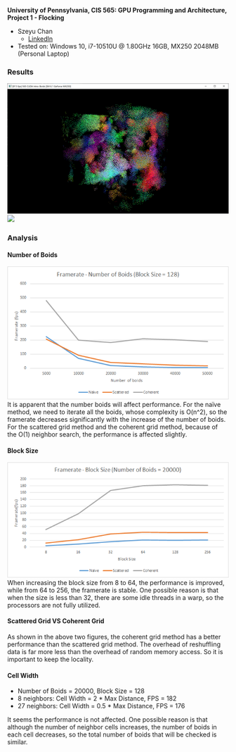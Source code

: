 **University of Pennsylvania, CIS 565: GPU Programming and Architecture,
Project 1 - Flocking**

* Szeyu Chan
  * [LinkedIn](https://www.linkedin.com/in/szeyuchan11/)
* Tested on: Windows 10, i7-10510U @ 1.80GHz 16GB, MX250 2048MB (Personal Laptop)

### Results
![](results/result.png)
![](results/boids.gif)

### Analysis
#### Number of Boids
![](results/boidsNumber.png)  
It is apparent that the number boids will affect performance. For the naïve method, we need to iterate all the boids, whose complexity is O(n^2), so the framerate decreases significantly with the increase of the number of boids. For the scattered grid method and the coherent grid method, because of the O(1) neighbor search, the performance is affected slightly.

#### Block Size
![](results/blockSize.png)  
When increasing the block size from 8 to 64, the performance is improved, while from 64 to 256, the framerate is stable. One possible reason is that when the size is less than 32, there are some idle threads in a warp, so the processors are not fully utilized.

#### Scattered Grid VS Coherent Grid
As shown in the above two figures, the coherent grid method has a better performance than the scattered grid method. The overhead of reshuffling data is far more less than the overhead of random memory access. So it is important to keep the locality.

#### Cell Width
* Number of Boids = 20000, Block Size = 128  
* 8 neighbors: Cell Width = 2 * Max Distance, FPS = 182  
* 27 neighbors: Cell Width = 0.5 * Max Distance, FPS = 176 
 
It seems the performance is not affected. One possible reason is that although the number of neighbor cells increases, the number of boids in each cell decreases, so the total number of boids that will be checked is similar.
